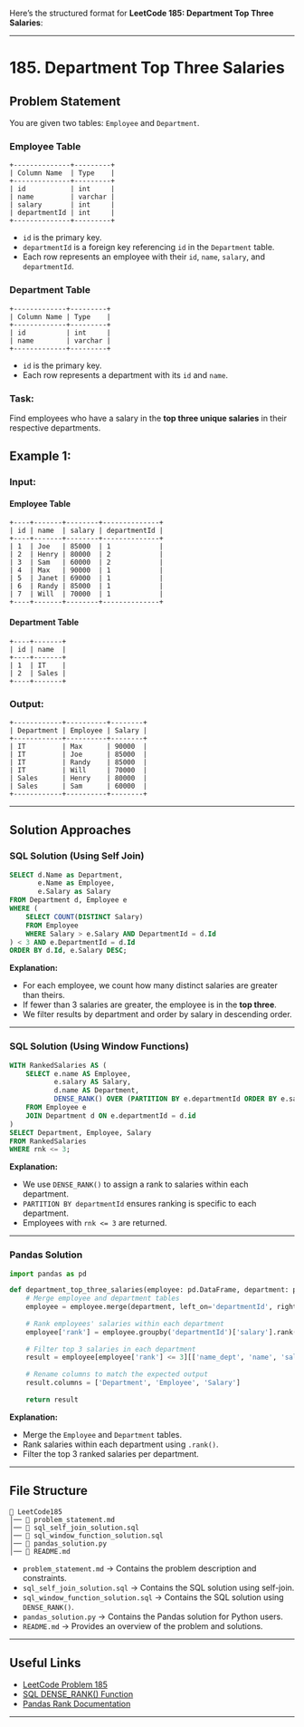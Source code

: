Here’s the structured format for **LeetCode 185: Department Top Three Salaries**:

---

# **185. Department Top Three Salaries**

## **Problem Statement**
You are given two tables: `Employee` and `Department`.

### **Employee Table**
```
+--------------+---------+
| Column Name  | Type    |
+--------------+---------+
| id           | int     |
| name         | varchar |
| salary       | int     |
| departmentId | int     |
+--------------+---------+
```
- `id` is the primary key.
- `departmentId` is a foreign key referencing `id` in the `Department` table.
- Each row represents an employee with their `id`, `name`, `salary`, and `departmentId`.

### **Department Table**
```
+-------------+---------+
| Column Name | Type    |
+-------------+---------+
| id          | int     |
| name        | varchar |
+-------------+---------+
```
- `id` is the primary key.
- Each row represents a department with its `id` and `name`.

### **Task:**
Find employees who have a salary in the **top three unique salaries** in their respective departments.

## **Example 1:**
### **Input:**
#### **Employee Table**
```
+----+-------+--------+--------------+
| id | name  | salary | departmentId |
+----+-------+--------+--------------+
| 1  | Joe   | 85000  | 1            |
| 2  | Henry | 80000  | 2            |
| 3  | Sam   | 60000  | 2            |
| 4  | Max   | 90000  | 1            |
| 5  | Janet | 69000  | 1            |
| 6  | Randy | 85000  | 1            |
| 7  | Will  | 70000  | 1            |
+----+-------+--------+--------------+
```
#### **Department Table**
```
+----+-------+
| id | name  |
+----+-------+
| 1  | IT    |
| 2  | Sales |
+----+-------+
```
### **Output:**
```
+------------+----------+--------+
| Department | Employee | Salary |
+------------+----------+--------+
| IT         | Max      | 90000  |
| IT         | Joe      | 85000  |
| IT         | Randy    | 85000  |
| IT         | Will     | 70000  |
| Sales      | Henry    | 80000  |
| Sales      | Sam      | 60000  |
+------------+----------+--------+
```

---

## **Solution Approaches**

### **SQL Solution (Using Self Join)**
```sql
SELECT d.Name as Department,
       e.Name as Employee,
       e.Salary as Salary
FROM Department d, Employee e
WHERE (
    SELECT COUNT(DISTINCT Salary)
    FROM Employee
    WHERE Salary > e.Salary AND DepartmentId = d.Id
) < 3 AND e.DepartmentId = d.Id
ORDER BY d.Id, e.Salary DESC;
```
**Explanation:**
- For each employee, we count how many distinct salaries are greater than theirs.
- If fewer than 3 salaries are greater, the employee is in the **top three**.
- We filter results by department and order by salary in descending order.

---

### **SQL Solution (Using Window Functions)**
```sql
WITH RankedSalaries AS (
    SELECT e.name AS Employee, 
           e.salary AS Salary, 
           d.name AS Department,
           DENSE_RANK() OVER (PARTITION BY e.departmentId ORDER BY e.salary DESC) AS rnk
    FROM Employee e
    JOIN Department d ON e.departmentId = d.id
)
SELECT Department, Employee, Salary
FROM RankedSalaries
WHERE rnk <= 3;
```
**Explanation:**
- We use `DENSE_RANK()` to assign a rank to salaries within each department.
- `PARTITION BY departmentId` ensures ranking is specific to each department.
- Employees with `rnk <= 3` are returned.

---

### **Pandas Solution**
```python
import pandas as pd

def department_top_three_salaries(employee: pd.DataFrame, department: pd.DataFrame) -> pd.DataFrame:
    # Merge employee and department tables
    employee = employee.merge(department, left_on='departmentId', right_on='id', suffixes=('', '_dept'))
    
    # Rank employees' salaries within each department
    employee['rank'] = employee.groupby('departmentId')['salary'].rank(method='dense', ascending=False)
    
    # Filter top 3 salaries in each department
    result = employee[employee['rank'] <= 3][['name_dept', 'name', 'salary']]
    
    # Rename columns to match the expected output
    result.columns = ['Department', 'Employee', 'Salary']
    
    return result
```
**Explanation:**
- Merge the `Employee` and `Department` tables.
- Rank salaries within each department using `.rank()`.
- Filter the top 3 ranked salaries per department.

---

## **File Structure**
```
📂 LeetCode185
│── 📜 problem_statement.md
│── 📜 sql_self_join_solution.sql
│── 📜 sql_window_function_solution.sql
│── 📜 pandas_solution.py
│── 📜 README.md
```
- `problem_statement.md` → Contains the problem description and constraints.
- `sql_self_join_solution.sql` → Contains the SQL solution using self-join.
- `sql_window_function_solution.sql` → Contains the SQL solution using `DENSE_RANK()`.
- `pandas_solution.py` → Contains the Pandas solution for Python users.
- `README.md` → Provides an overview of the problem and solutions.

---

## **Useful Links**
- [LeetCode Problem 185](https://leetcode.com/problems/department-top-three-salaries/)
- [SQL DENSE_RANK() Function](https://www.w3schools.com/sql/sql_functions.asp)
- [Pandas Rank Documentation](https://pandas.pydata.org/docs/reference/api/pandas.DataFrame.rank.html)

---


